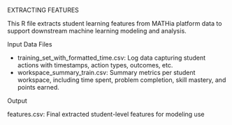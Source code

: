 EXTRACTING FEATURES

This R file extracts student learning features from MATHia platform data to support downstream machine learning modeling and analysis.



Input Data Files

* training\_set\_with\_formatted\_time.csv: Log data capturing student actions with timestamps, action types, outcomes, etc.
* workspace\_summary\_train.csv: Summary metrics per student workspace, including time spent, problem completion, skill mastery, and points earned.



Output

features.csv: Final extracted student-level features for modeling use

